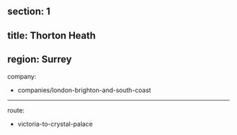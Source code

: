 section: 1
----
title: Thorton Heath
----
region: Surrey
----
company:
- companies/london-brighton-and-south-coast
----
route:
- victoria-to-crystal-palace
